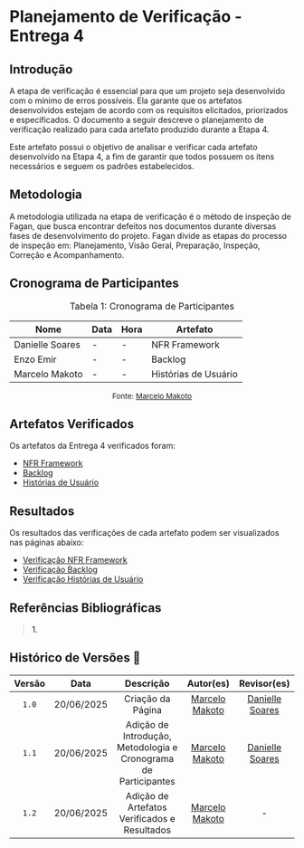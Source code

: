 # Planejamento de Verificação - Entrega 4

## Introdução

A etapa de verificação é essencial para que um projeto seja desenvolvido com o mínimo de erros possíveis. Ela garante que os artefatos desenvolvidos estejam de acordo com os requisitos elicitados, priorizados e especificados. O documento a seguir descreve o planejamento de verificação realizado para cada artefato produzido durante a Etapa 4.

Este artefato possui o objetivo de analisar e verificar cada artefato desenvolvido na Etapa 4, a fim de garantir que todos possuem os itens necessários e seguem os padrões estabelecidos.

## Metodologia

A metodologia utilizada na etapa de verificação é o método de inspeção de Fagan, que busca encontrar defeitos nos documentos durante diversas fases de desenvolvimento do projeto. Fagan divide as etapas do processo de inspeção em: Planejamento, Visão Geral, Preparação, Inspeção, Correção e Acompanhamento.

## Cronograma de Participantes

<font size="3"><p style="text-align: center">Tabela 1: Cronograma de Participantes</p></font>

<div align="center">

<table>
  <thead>
    <tr>
      <th>Nome</th>
      <th>Data</th>
      <th>Hora</th>
      <th>Artefato</th>
    </tr>
  </thead>
  <tbody>
    <tr>
      <td> Danielle Soares </td>
      <td> - </td>
      <td> - </td>
      <td> NFR Framework </td>
    </tr>
    <tr>
      <td> Enzo Emir </td>
      <td> - </td>
      <td> - </td>
      <td> Backlog </td>
    </tr>
    <tr>
      <td> Marcelo Makoto </td>
      <td> - </td>
      <td> - </td>
      <td> Histórias de Usuário </td>
    </tr>
  </tbody>
</table>

</div>

<font size="2"><p style="text-align: center">Fonte: [Marcelo Makoto](https://github.com/MM4k) </p></font>

## Artefatos Verificados

Os artefatos da Entrega 4 verificados foram:

- <a href = https://requisitos-de-software.github.io/2025.1-FGTS/Modelagem-II/NFR-Framework/>NFR Framework</a>
- <a href = https://requisitos-de-software.github.io/2025.1-FGTS/Modelagem-II/Product-Backlog/>Backlog</a>
- <a href = https://requisitos-de-software.github.io/2025.1-FGTS/Modelagem-II/Historias-De-Usuario/>Histórias de Usuário</a>

## Resultados

Os resultados das verificações de cada artefato podem ser visualizados nas páginas abaixo:

- <a href = https://requisitos-de-software.github.io/2025.1-FGTS/Verificacao/Grupo/Entrega-4/verificacao-nfr-framework/>Verificação NFR Framework</a>
- <a href = https://requisitos-de-software.github.io/2025.1-FGTS/Verificacao/Grupo/Entrega-4/verificacao-backlog/>Verificação Backlog</a>
- <a href = https://requisitos-de-software.github.io/2025.1-FGTS/Verificacao/Grupo/Entrega-4/verificacao-historias-de-usuario/>Verificação Histórias de Usuário</a>

## Referências Bibliográficas

> <a id="REF1">1.</a> 

## Histórico de Versões 📅

| Versão | Data | Descrição | Autor(es) | Revisor(es) |
| :-: | :-: | :-: | :-: | :-: |
| `1.0` | 20/06/2025 | Criação da Página | [Marcelo Makoto](https://github.com/MM4k) | [Danielle Soares](https://github.com/danielle-soaress) |
| `1.1` | 20/06/2025 | Adição de Introdução, Metodologia e Cronograma de Participantes | [Marcelo Makoto](https://github.com/MM4k) | [Danielle Soares](https://github.com/danielle-soaress) |
| `1.2` | 20/06/2025 | Adição de Artefatos Verificados e Resultados | [Marcelo Makoto](https://github.com/MM4k) | - |